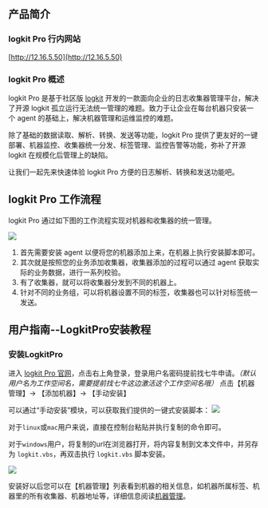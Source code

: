 ## 产品简介

### logkit Pro 行内网站

[http://12.16.5.50](http://12.16.5.50)

### logkit Pro 概述

logkit Pro 是基于社区版 [logkit](https://github.com/qiniu/logkit/wiki) 开发的一款面向企业的日志收集器管理平台，解决了开源 logkit 孤立运行无法统一管理的难题。致力于让企业在每台机器只安装一个 agent 的基础上，解决机器管理和运维监控的难题。

除了基础的数据读取、解析、转换、发送等功能，logkit Pro 提供了更友好的一键部署、机器监控、收集器统一分发、标签管理、监控告警等功能，弥补了开源 logkit 在规模化后管理上的缺陷。

让我们一起先来快速体验 logkit Pro 方便的日志解析、转换和发送功能吧。



## logkit Pro 工作流程

logkit Pro 通过如下图的工作流程实现对机器和收集器的统一管理。

![](http://p6ykx3lg2.bkt.clouddn.com/logkit_pro1.png)


1. 首先需要安装 agent  以便将您的机器添加上来，在机器上执行安装脚本即可。
2. 其次就是按照您的业务添加收集器，收集器添加的过程可以通过 agent 获取实际的业务数据，进行一系列校验。
2. 有了收集器，就可以将收集器分发到不同的机器上。
3. 针对不同的业务组，可以将机器设置不同的标签，收集器也可以针对标签统一发送。



## 用户指南--LogkitPro安装教程
### 安装LogkitPro


进入 [logkit Pro 官网](http://12.16.5.50)，点击右上角登录，登录用户名密码提前找七牛申请。*（默认用户名为工作空间名，需要提前找七牛这边激活这个工作空间名哦）* 点击【机器管理】-> 【添加机器】-> 【手动安装】

可以通过“手动安装”模块，可以获取我们提供的一键式安装脚本：
![](http://p5bjfbphc.bkt.clouddn.com/anzhuang.png)

对于`linux`或`mac`用户来说，直接在控制台粘贴并执行复制的命令即可。

对于`windows`用户，将复制的url在浏览器打开，将内容复制到文本文件中，并另存为 `logkit.vbs`，再双击执行 `logkit.vbs` 脚本安装。

![](https://pandora-kibana.qiniu.com/logkit_prostart.png)


安装好以后您可以在【机器管理】列表看到机器的相关信息，如机器所属标签、机器里的所有收集器、机器地址等，详细信息阅读[机器管理](#机器管理)。

